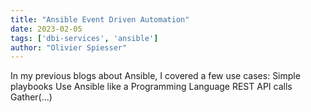 ```yaml
---
title: "Ansible Event Driven Automation"
date: 2023-02-05
tags: ['dbi-services', 'ansible']
author: "Olivier Spiesser"
---
```

In my previous blogs about Ansible, I covered a few use cases: Simple playbooks Use Ansible like a Programming Language REST API calls Gather(…)